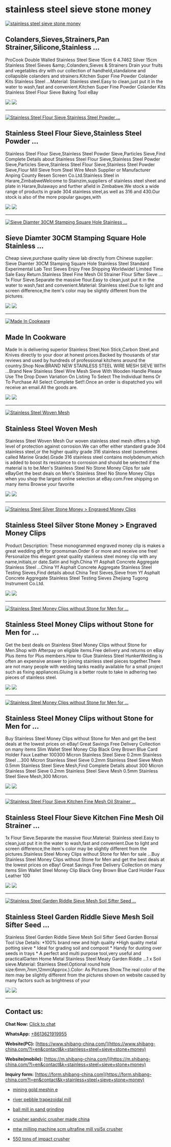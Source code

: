 # stainless steel sieve stone money

<a href="https://swt.shibang-china.com/?l=en&img&k=stainless+steel+sieve+stone+money" target="_blank">![stainless steel sieve stone money](http://static.shibang-china.com/all-800x300/938.jpg)</a>

## Colanders,Sieves,Strainers,Pan Strainer,Silicone,Stainless …
ProCook Double Walled Stainless Steel Sieve 15cm 6 4.7462 Silver 15cm Stainless Steel Sieves &amp;amp;.Colanders,Sieves &amp; Strainers Drain your fruits and vegetables dry with our collection of handheld,standalone and collapsible colanders and strainers.Kitchen Super Fine Powder Colander Kits Stainless Steel …Material: Stainless steel.Easy to clean,just put it in the water to wash,fast and convenient.Kitchen Super Fine Powder Colander Kits Stainless Steel Flour Sieve Baking Tool eBay


<a href="https://whatsapp.shibangsoft.com/WhatsApp.php" target="_blank" title="WhatsApp">![](http://static.shibang-china.com/icon/whatsapp.png)</a> <a href="https://swt.shibang-china.com/?l=en&icon&k=stainless+steel+sieve+stone+money" target="_blank">![](http://static.shibang-china.com/icon/chat-en.png)</a>

---

<a href="https://swt.shibang-china.com/?l=en&img&k=stainless+steel+sieve+stone+money" target="_blank">![Stainless Steel Flour Sieve,Stainless Steel Powder …](http://static.shibang-china.com/all-800x300/143.jpg)</a>

## Stainless Steel Flour Sieve,Stainless Steel Powder …
Stainless Steel Flour Sieve,Stainless Steel Powder Sieve,Particles Sieve,Find Complete Details about Stainless Steel Flour Sieve,Stainless Steel Powder Sieve,Particles Sieve,Stainless Steel Flour Sieve,Stainless Steel Powder Sieve,Flour Mill Sieve from Steel Wire Mesh Supplier or Manufacturer Anping County Resen Screen Co.Ltd.Stainless Steel in Harare,ZimbabweWelcome to Stainzim,suppliers of stainless steel sheet and plate in Harare,Bulawayo and further afield in Zimbabwe.We stock a wide range of products in grade 304 stainless steel,as well as 316 and 430.Our stock is also of the more popular gauges,with


<a href="https://whatsapp.shibangsoft.com/WhatsApp.php" target="_blank" title="WhatsApp">![](http://static.shibang-china.com/icon/whatsapp.png)</a> <a href="https://swt.shibang-china.com/?l=en&icon&k=stainless+steel+sieve+stone+money" target="_blank">![](http://static.shibang-china.com/icon/chat-en.png)</a>

---

<a href="https://swt.shibang-china.com/?l=en&img&k=stainless+steel+sieve+stone+money" target="_blank">![Sieve Diamter 30CM Stamping Square Hole Stainless …](http://static.shibang-china.com/all-800x300/1453.jpg)</a>

## Sieve Diamter 30CM Stamping Square Hole Stainless …
Cheap sieve,purchase quality sieve lab directly from Chinese supplier: Sieve Diamter 30CM Stamping Square Hole Stainless Steel Standard Experimental Lab Test Sieves Enjoy Free Shipping Worldwide! Limited Time Sale Easy Return.Stainless Steel Fine Mesh Oil Strainer Flour Sifter Sieve …1x Flour Sieve.Separate the massive flour.Easy to clean,just put it in the water to wash,fast and convenient.Material: Stainless steel.Due to light and screen difference,the item's color may be slightly different from the pictures.


<a href="https://whatsapp.shibangsoft.com/WhatsApp.php" target="_blank" title="WhatsApp">![](http://static.shibang-china.com/icon/whatsapp.png)</a> <a href="https://swt.shibang-china.com/?l=en&icon&k=stainless+steel+sieve+stone+money" target="_blank">![](http://static.shibang-china.com/icon/chat-en.png)</a>

---

<a href="https://swt.shibang-china.com/?l=en&img&k=stainless+steel+sieve+stone+money" target="_blank">![Made In Cookware](http://static.shibang-china.com/all-800x300/730.jpg)</a>

## Made In Cookware
Made In is delivering superior Stainless Steel,Non Stick,Carbon Steel,and Knives directly to your door at honest prices.Backed by thousands of star reviews and used by hundreds of professional kitchens around the country.Shop Now.BRAND NEW STAINLESS STEEL WIRE MESH SIEVE WITH …Brand New Stainless Steel Wire Mesh Sieve With Wooden Handle Please Use The Drop Down Variation On Listing To Select The Individual Items Or To Purchase All Select Complete Set!!.Once an order is dispatched you will receive an email.All the goods are.


<a href="https://whatsapp.shibangsoft.com/WhatsApp.php" target="_blank" title="WhatsApp">![](http://static.shibang-china.com/icon/whatsapp.png)</a> <a href="https://swt.shibang-china.com/?l=en&icon&k=stainless+steel+sieve+stone+money" target="_blank">![](http://static.shibang-china.com/icon/chat-en.png)</a>

---

<a href="https://swt.shibang-china.com/?l=en&img&k=stainless+steel+sieve+stone+money" target="_blank">![Stainless Steel Woven Mesh](http://static.shibang-china.com/all-800x300/228.jpg)</a>

## Stainless Steel Woven Mesh
Stainless Steel Woven Mesh Our woven stainless steel mesh offers a high level of protection against corrosion.We can offer either standard grade 304 stainless steel,or the higher quality grade 316 stainless steel (sometimes called Marine Grade).Grade 316 stainless steel contains molybdenum,which is added to boost its resistance to corrosion and should be selected if the material is to be.Men's Stainless Steel No Stone Money Clips for sale eBayGet the best deals on Men's Stainless Steel No Stone Money Clips when you shop the largest online selection at eBay.com.Free shipping on many items Browse your favorite


<a href="https://whatsapp.shibangsoft.com/WhatsApp.php" target="_blank" title="WhatsApp">![](http://static.shibang-china.com/icon/whatsapp.png)</a> <a href="https://swt.shibang-china.com/?l=en&icon&k=stainless+steel+sieve+stone+money" target="_blank">![](http://static.shibang-china.com/icon/chat-en.png)</a>

---

<a href="https://swt.shibang-china.com/?l=en&img&k=stainless+steel+sieve+stone+money" target="_blank">![Stainless Steel Silver Stone Money &gt; Engraved Money Clips](http://static.shibang-china.com/all-800x300/452.jpg)</a>

## Stainless Steel Silver Stone Money &gt; Engraved Money Clips
Product Description: These monogrammed engraved money clip is makes a great wedding gift for groomsman.Order 6 or more and receive one free! Personalize this elegant great quality stainless steel money clip with any name,initials,or date.Satin and high.China Yf Asphalt Concrete Aggregate Stainless Steel …China Yf Asphalt Concrete Aggregate Stainless Steel Testing Sieves,Find details about China Test Sieves,Sieve from Yf Asphalt Concrete Aggregate Stainless Steel Testing Sieves Zhejiang Tugong Instrument Co.Ltd.


<a href="https://whatsapp.shibangsoft.com/WhatsApp.php" target="_blank" title="WhatsApp">![](http://static.shibang-china.com/icon/whatsapp.png)</a> <a href="https://swt.shibang-china.com/?l=en&icon&k=stainless+steel+sieve+stone+money" target="_blank">![](http://static.shibang-china.com/icon/chat-en.png)</a>

---

<a href="https://swt.shibang-china.com/?l=en&img&k=stainless+steel+sieve+stone+money" target="_blank">![Stainless Steel Money Clips without Stone for Men for …](http://static.shibang-china.com/all-800x300/768.jpg)</a>

## Stainless Steel Money Clips without Stone for Men for …
Get the best deals on Stainless Steel Money Clips without Stone for Men.Shop with Afterpay on eligible items.Free delivery and returns on eBay Plus items for Plus members.How to Glue Stainless Steel HunkerWelding is often an expensive answer to joining stainless steel pieces together.There are not many people with welding tanks readily available for a small project such as fixing appliances.Gluing is a better route to take in adhering two pieces of stainless steel.


<a href="https://whatsapp.shibangsoft.com/WhatsApp.php" target="_blank" title="WhatsApp">![](http://static.shibang-china.com/icon/whatsapp.png)</a> <a href="https://swt.shibang-china.com/?l=en&icon&k=stainless+steel+sieve+stone+money" target="_blank">![](http://static.shibang-china.com/icon/chat-en.png)</a>

---

<a href="https://swt.shibang-china.com/?l=en&img&k=stainless+steel+sieve+stone+money" target="_blank">![Stainless Steel Money Clips without Stone for Men for …](http://static.shibang-china.com/all-800x300/1305.jpg)</a>

## Stainless Steel Money Clips without Stone for Men for …
Buy Stainless Steel Money Clips without Stone for Men and get the best deals at the lowest prices on eBay! Great Savings Free Delivery Collection on many items Slim Wallet Steel Money Clip Black Grey Brown Blue Card Holder Faux Leather 100300 Micron Stainless Steel Sieve 0.2mm Stainless Steel …300 Micron Stainless Steel Sieve 0.2mm Stainless Steel Sieve Mesh 0.5mm Stainless Steel Sieve Mesh,Find Complete Details about 300 Micron Stainless Steel Sieve 0.2mm Stainless Steel Sieve Mesh 0.5mm Stainless Steel Sieve Mesh,300 Micron.


<a href="https://whatsapp.shibangsoft.com/WhatsApp.php" target="_blank" title="WhatsApp">![](http://static.shibang-china.com/icon/whatsapp.png)</a> <a href="https://swt.shibang-china.com/?l=en&icon&k=stainless+steel+sieve+stone+money" target="_blank">![](http://static.shibang-china.com/icon/chat-en.png)</a>

---

<a href="https://swt.shibang-china.com/?l=en&img&k=stainless+steel+sieve+stone+money" target="_blank">![Stainless Steel Flour Sieve Kitchen Fine Mesh Oil Strainer …](http://static.shibang-china.com/all-800x300/19.jpg)</a>

## Stainless Steel Flour Sieve Kitchen Fine Mesh Oil Strainer …
1x Flour Sieve.Separate the massive flour.Material: Stainless steel.Easy to clean,just put it in the water to wash,fast and convenient.Due to light and screen difference,the item's color may be slightly different from the pictures.Stainless Steel Money Clips without Stone for Men for sale …Buy Stainless Steel Money Clips without Stone for Men and get the best deals at the lowest prices on eBay! Great Savings Free Delivery Collection on many items Slim Wallet Steel Money Clip Black Grey Brown Blue Card Holder Faux Leather 100


<a href="https://whatsapp.shibangsoft.com/WhatsApp.php" target="_blank" title="WhatsApp">![](http://static.shibang-china.com/icon/whatsapp.png)</a> <a href="https://swt.shibang-china.com/?l=en&icon&k=stainless+steel+sieve+stone+money" target="_blank">![](http://static.shibang-china.com/icon/chat-en.png)</a>

---

<a href="https://swt.shibang-china.com/?l=en&img&k=stainless+steel+sieve+stone+money" target="_blank">![Stainless Steel Garden Riddle Sieve Mesh Soil Sifter Seed …](http://static.shibang-china.com/all-800x300/717.jpg)</a>

## Stainless Steel Garden Riddle Sieve Mesh Soil Sifter Seed …
Stainless Steel Garden Riddle Sieve Mesh Soil Sifter Seed Garden Bonsai Tool Use Details: *100% brand new and high quality *High quality metal potting sieve * Ideal for grading soil and compost * Handy for dusting over seeds in trays * A perfect and multi purpose tool,very useful and practicalGarten Home Metal Stainless Steel Meaty Garden Riddle …1 x Soil sieve.Material: Stainless Steel.Optional round hole size:6mm,7mm,12mm(Approx.).Color: As Pictures Show.The real color of the item may be slightly different from the pictures shown on website caused by many factors such as brightness of your


<a href="https://whatsapp.shibangsoft.com/WhatsApp.php" target="_blank" title="WhatsApp">![](http://static.shibang-china.com/icon/whatsapp.png)</a> <a href="https://swt.shibang-china.com/?l=en&icon&k=stainless+steel+sieve+stone+money" target="_blank">![](http://static.shibang-china.com/icon/chat-en.png)</a>

---
## Contact us:

**Chat Now:** [Click to chat](https://swt.shibang-china.com?l=en&contact&k=stainless+steel+sieve+stone+money)

**WhatsApp:**  [+8613621919955](https://whatsapp.shibangsoft.com/WhatsApp.php)

**Website(PC):** [https://www.shibang-china.com/](https://www.shibang-china.com/?l=en&contact&k=stainless+steel+sieve+stone+money)

**Website(mobile):** [https://m.shibang-china.com/](https://m.shibang-china.com/?l=en&contact&k=stainless+steel+sieve+stone+money)

**Inquiry form:** [https://form.shibang-china.com](https://form.shibang-china.com?l=en&contact&k=stainless+steel+sieve+stone+money)

* [mining gold meshin e](../129/mining%20gold%20meshin%20e.md)

* [river pebble trapezoidal mill](../139/river%20pebble%20trapezoidal%20mill.md)

* [ball mill in sand grinding](../132/ball%20mill%20in%20sand%20grinding.md)

* [crusher sandvic crusher made china](../135/crusher%20sandvic%20crusher%20made%20china.md)

* [mtw milling machine scm ultrafine mill vsi5x crusher](../133/mtw%20milling%20machine%20scm%20ultrafine%20mill%20vsi5x%20crusher.md)

* [550 tons of impact crusher](../140/550%20tons%20of%20impact%20crusher.md)